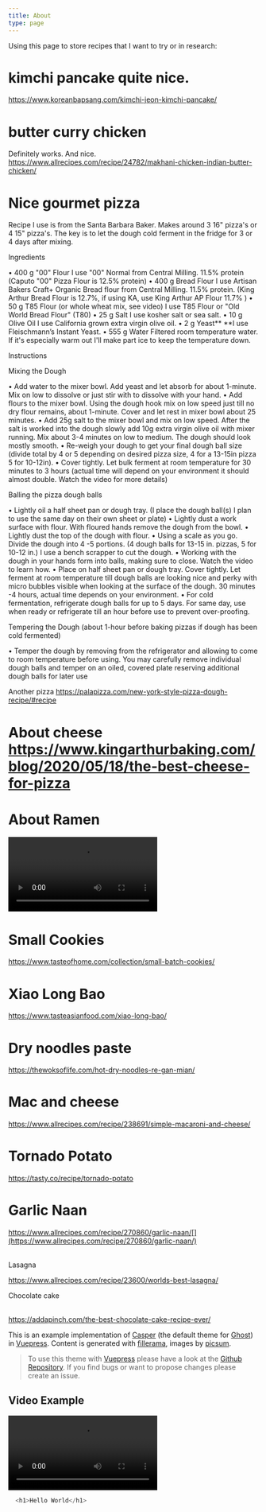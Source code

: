 ```yaml
---
title: About
type: page
---
```

U﻿sing this page to store recipes that I want to try or in research:

# kimchi pancake quite nice.

https://www.koreanbapsang.com/kimchi-jeon-kimchi-pancake/

# butter curry chicken

Definitely works. And nice. 
https://www.allrecipes.com/recipe/24782/makhani-chicken-indian-butter-chicken/

# Nice gourmet pizza

Recipe I use is from the Santa Barbara Baker. Makes around 3 16" pizza's or 4 15" pizza's. The key is to let the dough cold ferment in the fridge for 3 or 4 days after mixing.

Ingredients

• ⁠400 g "00" Flour I use "00" Normal from Central Milling. 11.5% protein (Caputo "00" Pizza Flour is 12.5% protein)
• ⁠400 g Bread Flour I use Artisan Bakers Craft+ Organic Bread flour from Central Milling. 11.5% protein. (King Arthur Bread Flour is 12.7%, if using KA, use King Arthur AP Flour 11.7% )
• ⁠50 g T85 Flour (or whole wheat mix, see video) I use T85 Flour or "Old World Bread Flour" (T80)
• ⁠25 g Salt I use kosher salt or sea salt.
• ⁠10 g Olive Oil I use California grown extra virgin olive oil.
• ⁠2 g Yeast\*\* \*\*I use Fleischmann’s Instant Yeast.
• ⁠555 g Water Filtered room temperature water. If it's especially warm out I'll make part ice to keep the temperature down.

Instructions

Mixing the Dough

• ⁠Add water to the mixer bowl. Add yeast and let absorb for about 1-minute. Mix on low to dissolve or just stir with to dissolve with your hand.
• ⁠Add flours to the mixer bowl. Using the dough hook mix on low speed just till no dry flour remains, about 1-minute. Cover and let rest in mixer bowl about 25 minutes.
• ⁠Add 25g salt to the mixer bowl and mix on low speed. After the salt is worked into the dough slowly add 10g extra virgin olive oil with mixer running. Mix about 3-4 minutes on low to medium. The dough should look mostly smooth.
• ⁠Re-weigh your dough to get your final dough ball size (divide total by 4 or 5 depending on desired pizza size, 4 for a 13-15in pizza 5 for 10-12in).
• ⁠Cover tightly. Let bulk ferment at room temperature for 30 minutes to 3 hours (actual time will depend on your environment it should almost double. Watch the video for more details)

Balling the pizza dough balls

• ⁠Lightly oil a half sheet pan or dough tray. (I place the dough ball(s) I plan to use the same day on their own sheet or plate)
• ⁠Lightly dust a work surface with flour. With floured hands remove the dough from the bowl.
• ⁠Lightly dust the top of the dough with flour.
• ⁠Using a scale as you go. Divide the dough into 4 -5 portions. (4 dough balls for 13-15 in. pizzas, 5 for 10-12 in.) I use a bench scrapper to cut the dough.
• ⁠Working with the dough in your hands form into balls, making sure to close. Watch the video to learn how.
• ⁠Place on half sheet pan or dough tray. Cover tightly. Let ferment at room temperature till dough balls are looking nice and perky with micro bubbles visible when looking at the surface of the dough. 30 minutes -4 hours, actual time depends on your environment.
• ⁠For cold fermentation, refrigerate dough balls for up to 5 days. For same day, use when ready or refrigerate till an hour before use to prevent over-proofing.

Tempering the Dough (about 1-hour before baking pizzas if dough has been cold fermented)

• ⁠Temper the dough by removing from the refrigerator and allowing to come to room temperature before using. You may carefully remove individual dough balls and temper on an oiled, covered plate reserving additional dough balls for later use

Another pizza https://palapizza.com/new-york-style-pizza-dough-recipe/#recipe

# About cheese <https://www.kingarthurbaking.com/blog/2020/05/18/the-best-cheese-for-pizza>

# A﻿bout Ramen

<video src="\[https://youtu.be/_8rsTkOsI2M](https://youtu.be/_8rsTkOsI2M)" controls></video>

# S﻿mall Cookies

<https://www.tasteofhome.com/collection/small-batch-cookies/>

# X﻿iao Long Bao

<https://www.tasteasianfood.com/xiao-long-bao/>

# D﻿ry noodles paste

<https://thewoksoflife.com/hot-dry-noodles-re-gan-mian/>

# Mac and cheese

<https://www.allrecipes.com/recipe/238691/simple-macaroni-and-cheese/>

# T﻿ornado Potato

https://tasty.co/recipe/tornado-potato

# G﻿arlic Naan

https://www.allrecipes.com/recipe/270860/garlic-naan/[](https://www.allrecipes.com/recipe/270860/garlic-naan/)

[](https://www.allrecipes.com/recipe/270860/garlic-naan/)\
Lasagna 

https://www.allrecipes.com/recipe/23600/worlds-best-lasagna/

Chocolate cake

\
https://addapinch.com/the-best-chocolate-cake-recipe-ever/



This is an example implementation of [Casper](https://demo.ghost.io) (the default theme for [Ghost](https://ghost.org/de/)) in [Vuepress](https://vuepress.vuejs.org/). Content is generated with [fillerama](http://fillerama.io/), images by [picsum](https://picsum.photos).

> To use this theme with [Vuepress](https://vuepress.vuejs.org/) please have a look at the [Github Repository](https://github.com/alexander-heimbuch/vuepress-theme-casper). If you find bugs or want to propose changes please create an issue.

## Video Example

<video src="http://commondatastorage.googleapis.com/gtv-videos-bucket/sample/BigBuckBunny.mp4" controls></video>

```javascript
  <h1>Hello World</h1>
```